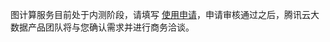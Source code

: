 图计算服务目前处于内测阶段，请填写 [使用申请](https://cloud.tencent.com/apply/p/xrtt1ehvqcn)，申请审核通过之后，腾讯云大数据产品团队将与您确认需求并进行商务洽谈。
